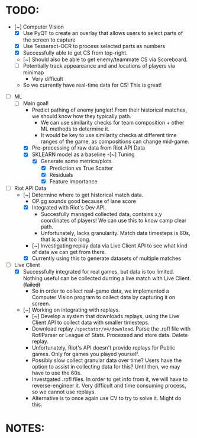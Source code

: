 # TODO:
- [~] Computer Vision
    - [x] Use PyQT to create an overlay that allows users to select parts of the screen to capture
    - [x] Use Tesseract-OCR to process selected parts as numbers
    - [x] Successfully able to get CS from top-right.
    - [~] Should also be able to get enemy/teammate CS via Scoreboard.
    - [ ] Potentially track appeareance and and locations of players via minimap
        - Very difficult
    - So we currently have real-time data for CS! This is great!
- [ ] ML
    - [ ] Main goal!
        - Predict pathing of enemy jungler! From their historical matches, we should know how they typically path. 
            - We can use similarity checks for team composition + other ML methods to determine it. 
            - It would be key to use similarity checks at different time ranges of the game, as compositions can change mid-game.
        - [x] Pre-processing of raw data from Riot API Data
        - [x] SKLEARN model as a baseline 
            -[~] Tuning
            -[x] Generate some metrics/plots
                - [x] Prediction vs True Scatter
                - [x] Residuals
                - [x] Feature Importance
- [ ] Riot API Data 
    - [~] Determine where to get historical match data. 
        - OP.gg sounds good because of lane score
        - [x] Integrated with Riot's Dev API. 
            - Succesfully managed collected data, contains x,y coordinates of players! We can use this to know camp clear path. 
            - Unfortunately, lacks granularity. Match data timesteps is 60s, that is a bit too long. 
        - [~] Investigating replay data via Live Client API to see what kind of data we can get from there.
        - [x] Currently using this to generate datasets of multiple matches

- [ ] Live Client
    - [x] Successfully integrated for real games, but data is too limited. Nothing useful can be collected durring a live match with Live Client. ~~(failed)~~
        - So in order to collect real-game data, we implemented a Computer Vision program to collect data by capturing it on screen.
    - [~] Working on integrating with replays.
        - [~] Develop a system that downloads replays, using the Live Client API to collect data with smaller timesteps. 
        - Download replay `/spectator/v4/download`. Parse the .rofl file with RoflParser or League of Stats. Processed and store data. Delete replay.
        - Unfortunately, Riot's API doesn't provide replays for Public games. Only for games you played yourself.
        - Possibly slow collect granular data over time? Users have the option to assist in collecting data for this? Until then, we may have to use the 60s.
        - Investgated .rofl files. In order to get info from it, we will have to reverse-engineer it. Very difficult and time consuming process, so we cannot use replays.
        - Alternative is to once again use CV to try to solve it. Might do this.

# NOTES: